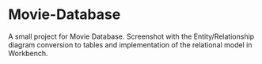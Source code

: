 # Movie-Database
A small project for Movie Database. Screenshot with the Entity/Relationship diagram conversion to tables and implementation of the relational model in Workbench.
